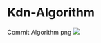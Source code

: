 # Kdn-Algorithm
Commit Algorithm png
<img src="https://app.diagrams.net/#Hlot8229%2F-KDN%2Fmaster%2FUntitled%20Diagram.html">
